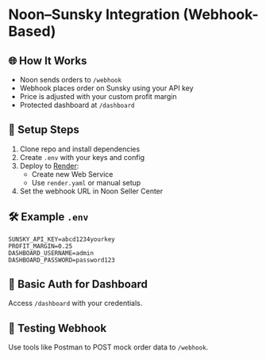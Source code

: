 # Noon–Sunsky Integration (Webhook-Based)

## 🌐 How It Works
- Noon sends orders to `/webhook`
- Webhook places order on Sunsky using your API key
- Price is adjusted with your custom profit margin
- Protected dashboard at `/dashboard`

## 🚀 Setup Steps

1. Clone repo and install dependencies
2. Create `.env` with your keys and config
3. Deploy to [Render](https://render.com):
   - Create new Web Service
   - Use `render.yaml` or manual setup
4. Set the webhook URL in Noon Seller Center

## 🛠 Example `.env`
```
SUNSKY_API_KEY=abcd1234yourkey
PROFIT_MARGIN=0.25
DASHBOARD_USERNAME=admin
DASHBOARD_PASSWORD=password123
```

## 🔐 Basic Auth for Dashboard
Access `/dashboard` with your credentials.

## 🧪 Testing Webhook
Use tools like Postman to POST mock order data to `/webhook`.
